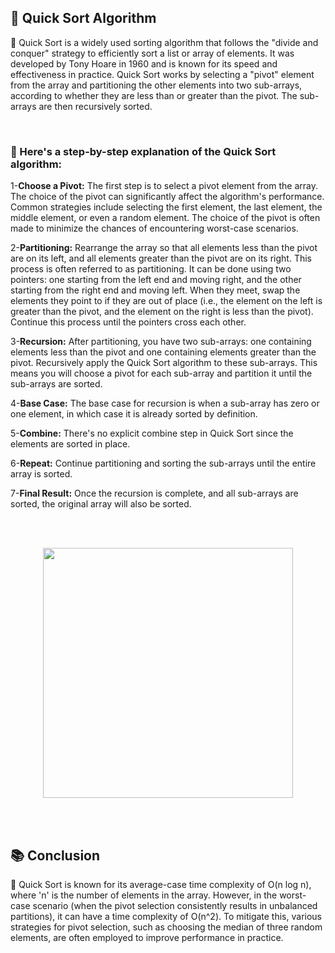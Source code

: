 <h2>📍 Quick Sort Algorithm</h2>

<p>🔹 Quick Sort is a widely used sorting algorithm that follows the "divide and conquer" strategy to efficiently sort a list or array of elements. It was developed by Tony Hoare in 1960 and is known for its speed and effectiveness in practice. Quick Sort works by selecting a "pivot" element from the array and partitioning the other elements into two sub-arrays, according to whether they are less than or greater than the pivot. The sub-arrays are then recursively sorted.</p>
<br />

<h3>📝 Here's a step-by-step explanation of the Quick Sort algorithm:</h3>

<p>1-<b>Choose a Pivot:</b> The first step is to select a pivot element from the array. The choice of the pivot can significantly affect the algorithm's performance. Common strategies include selecting the first element, the last element, the middle element, or even a random element. The choice of the pivot is often made to minimize the chances of encountering worst-case scenarios.</p>
<p>2-<b>Partitioning:</b> Rearrange the array so that all elements less than the pivot are on its left, and all elements greater than the pivot are on its right. This process is often referred to as partitioning. It can be done using two pointers: one starting from the left end and moving right, and the other starting from the right end and moving left. When they meet, swap the elements they point to if they are out of place (i.e., the element on the left is greater than the pivot, and the element on the right is less than the pivot). Continue this process until the pointers cross each other.</p>
<p>3-<b>Recursion:</b> After partitioning, you have two sub-arrays: one containing elements less than the pivot and one containing elements greater than the pivot. Recursively apply the Quick Sort algorithm to these sub-arrays. This means you will choose a pivot for each sub-array and partition it until the sub-arrays are sorted.</p>
<p>4-<b>Base Case:</b> The base case for recursion is when a sub-array has zero or one element, in which case it is already sorted by definition.</p>
<p>5-<b>Combine:</b> There's no explicit combine step in Quick Sort since the elements are sorted in place.</p>
<p>6-<b>Repeat:</b> Continue partitioning and sorting the sub-arrays until the entire array is sorted.</p>
<p>7-<b>Final Result:</b> Once the recursion is complete, and all sub-arrays are sorted, the original array will also be sorted.</p>
<br />
<br />
<p align="center">
  <image src="https://upload.wikimedia.org/wikipedia/commons/6/6a/Sorting_quicksort_anim.gif" width="400" />
</p>
<br />
<br />
<h2>📚 Conclusion</h2>
    
<p>🔸 Quick Sort is known for its average-case time complexity of O(n log n), where 'n' is the number of elements in the array. However, in the worst-case scenario (when the pivot selection consistently results in unbalanced partitions), it can have a time complexity of O(n^2). To mitigate this, various strategies for pivot selection, such as choosing the median of three random elements, are often employed to improve performance in practice.</p>
